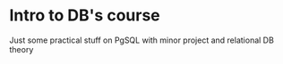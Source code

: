 # Intro to DB's course

Just some practical stuff on PgSQL with minor project and relational DB theory
